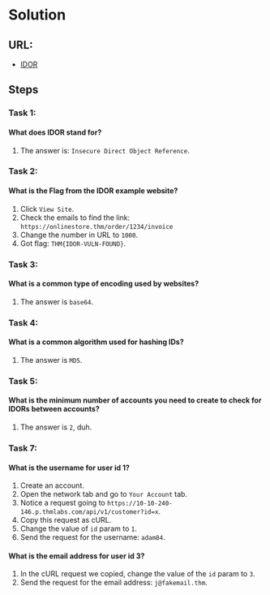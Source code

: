 # Solution

## URL:
- [IDOR](https://tryhackme.com/room/idor)

## Steps

### Task 1:
#### What does IDOR stand for?
1. The answer is: `Insecure Direct Object Reference`.

### Task 2:
#### What is the Flag from the IDOR example website?
1. Click `View Site`.
2. Check the emails to find the link: `https://onlinestore.thm/order/1234/invoice`
3. Change the number in URL to `1000`.
4. Got flag: `THM{IDOR-VULN-FOUND}`.

### Task 3:
#### What is a common type of encoding used by websites?
1. The answer is `base64`.

### Task 4:
#### What is a common algorithm used for hashing IDs?
1. The answer is `MD5`.

### Task 5:
#### What is the minimum number of accounts you need to create to check for IDORs between accounts?
1. The answer is `2`, duh.

### Task 7:
#### What is the username for user id 1?
1. Create an account.
2. Open the network tab and go to `Your Account` tab.
3. Notice a request going to `https://10-10-240-146.p.thmlabs.com/api/v1/customer?id=x`.
4. Copy this request as cURL.
5. Change the value of `id` param to `1`.
6. Send the request for the username: `adam84`.

#### What is the email address for user id 3?
1. In the cURL request we copied, change the value of the `id` param to `3`.
2. Send the request for the email address: `j@fakemail.thm`.